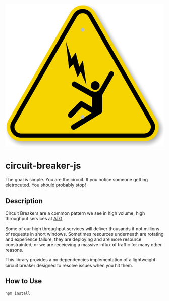 ![image](.docs/iso-electrocution-voltage-hazard-symbol.png)  
# circuit-breaker-js

The goal is simple. You are the circuit. If you notice someone getting 
eletrocuted. You should probably stop!

## Description

Circuit Breakers are a common pattern we see in high volume, high throughput 
services at [ATG](https://www.accretivetg.com/).

Some of our high throughput services will deliver thousands if not millions of
requests in short windows. Sometimes resources underneath are rotating and experience failure,
they are deploying and are more resource constrainted, or we are receieving a massive influx of
traffic for many other reasons.

This library provides a no dependencies implementation of a lightweight circuit breaker
designed to resolve issues when you hit them.

## How to Use

```
npm install 
```

